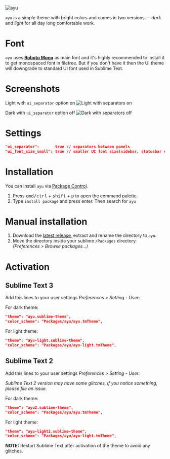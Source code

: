 ![ayu](http://i.imgur.com/h56iGcG.png)

`ayu` is a simple theme with bright colors and comes in two versions — *dark* and *light* for all day long comfortable work.

# Font

`ayu` uses [__Roboto Mono__](https://www.google.com/fonts/specimen/Roboto+Mono) as main font and it's highly recommended to install it to get monospaced font in filetree. But if you don't have it then the UI theme will downgrade to standard UI font used in Sublime Text.

# Screenshots

Light with `ui_separator` option on
![Light with separators on](http://i.imgur.com/vidbstL.png)

Dark with `ui_separator` option off
![Dark with separators off](http://i.imgur.com/r1mqHyx.png)


# Settings

```json
"ui_separator":       true // separators between panels
"ui_font_size_small": true // smaller UI font size(sidebar, statusbar etc)
```

# Installation

You can install `ayu` via [Package Control](https://packagecontrol.io/).

1. Press <kbd>cmd/ctrl</kbd> + <kbd>shift</kbd> + <kbd>p</kbd> to open the command palette.
2. Type `install package` and press enter. Then search for `ayu`

# Manual installation

1. Download the [latest release](https://github.com/dempfi/ayu/releases/latest), extract and rename the directory to `ayu`.
2. Move the directory inside your sublime `/Packages` directory. *(Preferences > Browse packages...)*

# Activation
## Sublime Text 3
Add this lines to your user settings *Preferences > Setting - User*:

For dark theme:
```json
"theme": "ayu.sublime-theme",
"color_scheme": "Packages/ayu/ayu.tmTheme",
```

For light theme:
```json
"theme": "ayu-light.sublime-theme",
"color_scheme": "Packages/ayu/ayu-light.tmTheme",
```

## Sublime Text 2
Add this lines to your user settings *Preferences > Setting - User*:

_Sublime Text 2 version may have some glitches, if you notice something, please file an issue._

For dark theme:
```json
"theme": "ayu2.sublime-theme",
"color_scheme": "Packages/ayu/ayu.tmTheme",
```

For light theme:
```json
"theme": "ayu-light2.sublime-theme",
"color_scheme": "Packages/ayu/ayu-light.tmTheme",
```

**NOTE:** Restart Sublime Text after activation of the theme to avoid any glitches.

